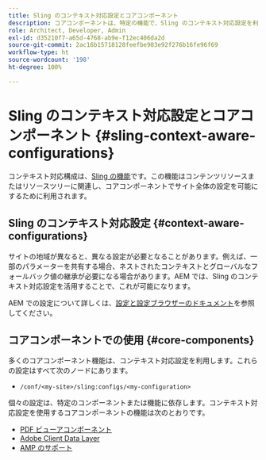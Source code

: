 ```yaml
---
title: Sling のコンテキスト対応設定とコアコンポーネント
description: コアコンポーネントは、特定の機能で、Sling のコンテキスト対応設定を利用します
role: Architect, Developer, Admin
exl-id: d35210f7-a65d-4768-ab9e-f12ec406da2d
source-git-commit: 2ac16b15718128feefbe903e92f276b16fe96f69
workflow-type: ht
source-wordcount: '198'
ht-degree: 100%

---
```


# Sling のコンテキスト対応設定とコアコンポーネント {#sling-context-aware-configurations}

コンテキスト対応構成は、[Sling の機能](https://sling.apache.org/documentation/bundles/context-aware-configuration/context-aware-configuration.html)です。この機能はコンテンツリソースまたはリソースツリーに関連し、コアコンポーネントでサイト全体の設定を可能にするために利用されます。

## Sling のコンテキスト対応設定 {#context-aware-configurations}

サイトの地域が異なると、異なる設定が必要となることがあります。例えば、一部のパラメーターを共有する場合、ネストされたコンテキストとグローバルなフォールバック値の継承が必要になる場合があります。AEM では、Sling のコンテキスト対応設定を活用することで、これが可能になります。

AEM での設定について詳しくは、[設定と設定ブラウザーのドキュメント](https://experienceleague.adobe.com/docs/experience-manager-cloud-service/implementing/developing/configurations.html?lang=ja)を参照してください。

## コアコンポーネントでの使用 {#core-components}

多くのコアコンポーネント機能は、コンテキスト対応設定を利用します。これらの設定はすべて次のノードにあります。

* `/conf/<my-site>/sling:configs/<my-configuration>`

個々の設定は、特定のコンポーネントまたは機能に依存します。コンテキスト対応設定を使用するコアコンポーネントの機能は次のとおりです。

* [PDF ビューアコンポーネント](https://github.com/adobe/aem-core-wcm-components/tree/master/content/src/content/jcr_root/apps/core/wcm/components/pdfviewer/v1/pdfviewer#context-aware-config)
* [Adobe Client Data Layer](/help/developing/data-layer/overview.md#installation-activation)
* [AMP のサポート](https://github.com/adobe/aem-core-wcm-components/tree/master/extensions/amp)
